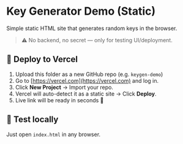 # Key Generator Demo (Static)

Simple static HTML site that generates random keys in the browser.
> ⚠️ No backend, no secret — only for testing UI/deployment.

## 🚀 Deploy to Vercel

1. Upload this folder as a new GitHub repo (e.g. `keygen-demo`)
2. Go to [https://vercel.com](https://vercel.com) and log in.
3. Click **New Project** → Import your repo.
4. Vercel will auto-detect it as a static site → Click **Deploy**.
5. Live link will be ready in seconds 🎉

## 🧪 Test locally
Just open `index.html` in any browser.
